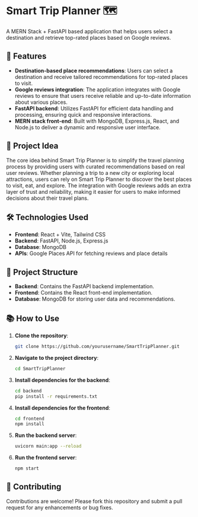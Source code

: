 # Smart Trip Planner 🗺️

A MERN Stack + FastAPI based application that helps users select a destination and retrieve top-rated places based on Google reviews.

## 🚀 Features

- **Destination-based place recommendations**: Users can select a destination and receive tailored recommendations for top-rated places to visit.
- **Google reviews integration**: The application integrates with Google reviews to ensure that users receive reliable and up-to-date information about various places.
- **FastAPI backend**: Utilizes FastAPI for efficient data handling and processing, ensuring quick and responsive interactions.
- **MERN stack front-end**: Built with MongoDB, Express.js, React, and Node.js to deliver a dynamic and responsive user interface.

## 🌟 Project Idea

The core idea behind Smart Trip Planner is to simplify the travel planning process by providing users with curated recommendations based on real user reviews. Whether planning a trip to a new city or exploring local attractions, users can rely on Smart Trip Planner to discover the best places to visit, eat, and explore. The integration with Google reviews adds an extra layer of trust and reliability, making it easier for users to make informed decisions about their travel plans.

## 🛠️ Technologies Used

- **Frontend**: React + Vite, Tailwind CSS
- **Backend**: FastAPI, Node.js, Express.js
- **Database**: MongoDB
- **APIs**: Google Places API for fetching reviews and place details

## 📂 Project Structure

- **Backend**: Contains the FastAPI backend implementation.
- **Frontend**: Contains the React front-end implementation.
- **Database**: MongoDB for storing user data and recommendations.

## 📚 How to Use

1. **Clone the repository**:
    ```bash
    git clone https://github.com/yourusername/SmartTripPlanner.git
    ```
2. **Navigate to the project directory**:
    ```bash
    cd SmartTripPlanner
    ```
3. **Install dependencies for the backend**:
    ```bash
    cd backend
    pip install -r requirements.txt
    ```
4. **Install dependencies for the frontend**:
    ```bash
    cd frontend
    npm install
    ```
5. **Run the backend server**:
    ```bash
    uvicorn main:app --reload
    ```
6. **Run the frontend server**:
    ```bash
    npm start
    ```

## 🤝 Contributing

Contributions are welcome! Please fork this repository and submit a pull request for any enhancements or bug fixes.
